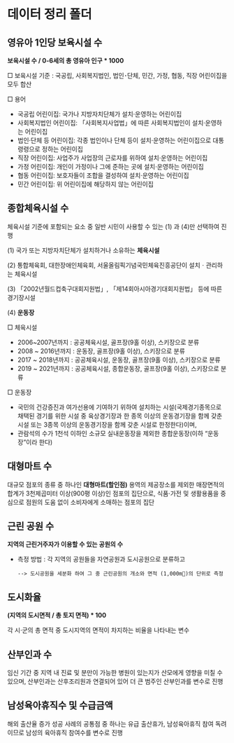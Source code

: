 # 데이터 정리 폴더
## 영유아 1인당 보육시설 수

**보육시설 수 / 0-6세의 총 영유아 인구 * 1000**

□ 보육시설 기준 : 국공립, 사회복지법인, 법인･단체, 민간, 가정, 협동, 직장 어린이집을 모두 합산

□ 용어

- 국공립 어린이집: 국가나 지방자치단체가 설치·운영하는 어린이집
- 사회복지법인 어린이집: 「사회복지사업법」에 따른 사회복지법인이 설치·운영하는 어린이집
- 법인·단체 등 어린이집: 각종 법인이나 단체 등이 설치·운영하는 어린이집으로 대통령령으로 정하는 어린이집
- 직장 어린이집: 사업주가 사업장의 근로자를 위하여 설치·운영하는 어린이집
- 가정 어린이집: 개인이 가정이나 그에 준하는 곳에 설치·운영하는 어린이집
- 협동 어린이집: 보호자들이 조합을 결성하여 설치·운영하는 어린이집
- 민간 어린이집: 위 어린이집에 해당하지 않는 어린이집

## 종합체육시설 수

체육시설 기준에 포함되는 요소 중 일반 시민이 사용할 수 있는 (1) 과 (4)만 선택하여 진행

(1) 국가 또는 지방자치단체가 설치하거나 소유하는 **체육시설**

(2) 통합체육회, 대한장애인체육회, 서울올림픽기념국민체육진흥공단이 설치ㆍ관리하는 체육시설

(3) 「2002년월드컵축구대회지원법」, 「제14회아시아경기대회지원법」 등에 따른 경기장시설

(4) **운동장**

□  체육시설

- 2006~2007년까지 : 공공체육시설, 골프장(9홀 이상), 스키장으로 분류
- 2008 ~ 2016년까지 : 운동장, 골프장(9홀 이상), 스키장으로 분류
- 2017 ~ 2018년까지 : 공공체육시설, 운동장, 골프장(9홀 이상), 스키장으로 분류
- 2019 ~ 2021년까지 : 공공체육시설, 종합운동장, 골프장(9홀 이상), 스키장으로 분류

□ 운동장

- 국민의 건강증진과 여가선용에 기여하기 위하여 설치하는 시설(국제경기종목으로 채택된 경기를 위한 시설 중 육상경기장과 한 종목 이상의 운동경기장을 함께 갖춘 시설 또는 3종목 이상의 운동경기장을 함께 갖춘 시설로 한정한다)이며,
- 관람석의 수가 1천석 이하인 소규모 실내운동장을 제외한 종합운동장(이하 “운동장”이라 한다)

## 대형마트 수

대규모 점포의 종류 중 하나인 **대형마트(할인점)**
용역의 제공장소를 제외한 매장면적의 합계가 3천제곱미터 이상(900평 이상)인 점포의 집단으로,
식품·가전 및 생활용품을 중심으로 점원의 도움 없이 소비자에게 소매하는 점포의 집단

## 근린 공원 수

**지역의 근린거주자가 이용할 수 있는 공원의 수**

- 측정 방법 : 각 지역의 공원들을 자연공원과 도시공원으로 분류하고

      --> 도시공원을 세분화 하여 그 중 근린공원의 개소와 면적 (1,000m)의 단위로 측정

## 도시화율

**(지역의 도시면적 / 총 토지 면적) * 100**

각 시·군의 총 면적 중 도시지역의 면적이 차지하는 비율을 나타내는 변수

## 산부인과 수

임신 기간 중 지역 내 진료 및 분만이 가능한 병원이 있는지가 산모에게 영향을 미칠 수 있으며, 산부인과는 산후조리원과 연결되어 있어 더 큰 범주인 산부인과를 변수로 진행

## 남성육아휴직수 및 수급금액

해외 출산율 증가 성공 사례의 공통점 중 하나는 유급 출산휴가, 남성육아휴직 참여 독려이므로 남성의 육아휴직 참여수를 변수로 진행